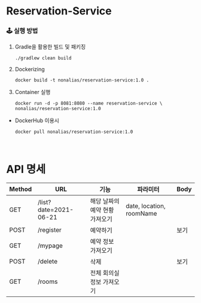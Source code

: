 # Reservation-Service

### 🕹 실행 방법

1. Gradle을 활용한 빌드 및 패키징

   ```
   ./gradlew clean build
   ```

2. Dockerizing

   ```
   docker build -t nonalias/reservation-service:1.0 .
   ```

3. Container 실행

   ```
   docker run -d -p 8081:8080 --name reservation-service \
   nonalias/reservation-service:1.0
   ```

* DockerHub 이용시

  ```
  docker pull nonalias/reservation-service:1.0
  ```

<br/>

# API 명세

|Method|URL|기능|파라미터|Body|
|------|---|---|------|----|
|GET|/list?date=2021-06-21|해당 날짜의 예약 현황 가져오기|date, location, roomName|
|POST|/register|예약하기||보기|
|GET|/mypage|예약 정보 가져오기|||
|POST|/delete|삭제||보기|
|GET|/rooms|전체 회의실 정보 가져오기|||

